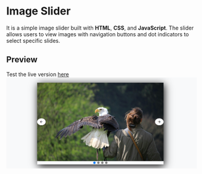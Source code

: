 # Image Slider
It is a simple image slider built with **HTML**, **CSS**, and **JavaScript**. The slider allows users to view images with navigation buttons and dot indicators to select specific slides.

## Preview

Test the live version [here](https://047hashim.github.io/image-slider/)  
![Screenshot of Image Slider](./images-source/slider-screenshot.png)

